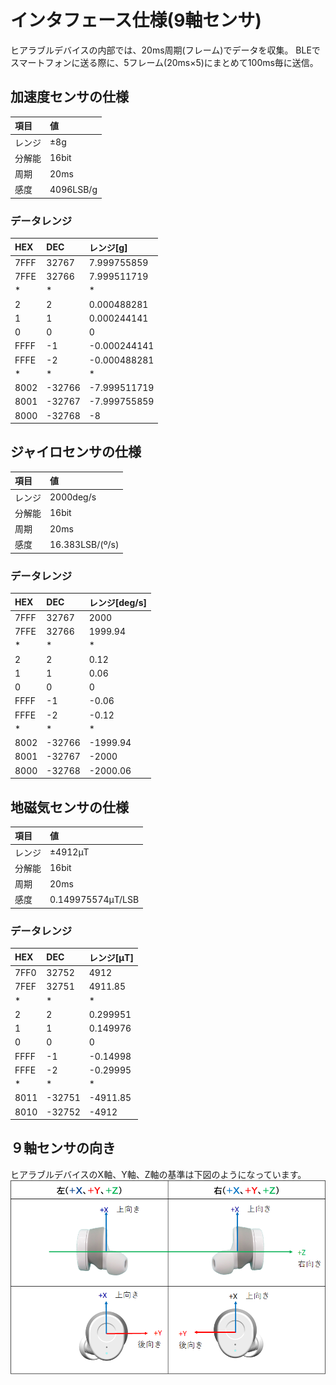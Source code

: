# インタフェース仕様(9軸センサ)
ヒアラブルデバイスの内部では、20ms周期(フレーム)でデータを収集。
BLEでスマートフォンに送る際に、5フレーム(20ms×5)にまとめて100ms毎に送信。

## 加速度センサの仕様
|項目|値|
|:--|:--|
|レンジ|±8g|
|分解能|16bit|
|周期|20ms|
|感度|4096LSB/g|

### データレンジ
|HEX|DEC|レンジ[g]|
|:--|:--|:--|
|7FFF|32767|7.999755859|
|7FFE|32766|7.999511719|
|*|*|*|
|2|2|0.000488281|
|1|1|0.000244141|
|0|0|0|
|FFFF|-1|-0.000244141|
|FFFE|-2|-0.000488281|
|*|*|*|
|8002|-32766|-7.999511719|
|8001|-32767|-7.999755859|
|8000|-32768|-8|

## ジャイロセンサの仕様
|項目|値|
|:--|:--|
|レンジ|2000deg/s|
|分解能|16bit|
|周期|20ms|
|感度|16.383LSB/(º/s)|

### データレンジ
|HEX|DEC|レンジ[deg/s]|
|:--|:--|:--|
|7FFF|32767|2000|
|7FFE|32766|1999.94|
|*|*|*|
|2|2|0.12|
|1|1|0.06|
|0|0|0|
|FFFF|-1|-0.06|
|FFFE|-2|-0.12|
|*|*|*|
|8002|-32766|-1999.94|
|8001|-32767|-2000|
|8000|-32768|-2000.06|

## 地磁気センサの仕様
|項目|値|
|:--|:--|
|レンジ|±4912μT|
|分解能|16bit|
|周期|20ms|
|感度|0.149975574μT/LSB|

### データレンジ
|HEX|DEC|レンジ[μT]|
|:--|:--|:--|
|7FF0|32752|4912|
|7FEF|32751|4911.85|
|*|*|*|
|2|2|0.299951|
|1|1|0.149976|
|0|0|0|
|FFFF|-1|-0.14998|
|FFFE|-2|-0.29995|
|*|*|*|
|8011|-32751|-4911.85|
|8010|-32752|-4912|

## ９軸センサの向き
ヒアラブルデバイスのX軸、Y軸、Z軸の基準は下図のようになっています。
![センサの向き](/hearable_device_sdk_sample/assets/sensor.png)